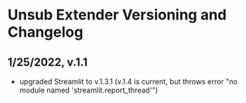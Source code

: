 # Unsub Extender Versioning and Changelog

## 1/25/2022, v.1.1
- upgraded Streamlit to v.1.3.1 (v.1.4 is current, but throws error "no module named 'streamlit.report_thread'")
